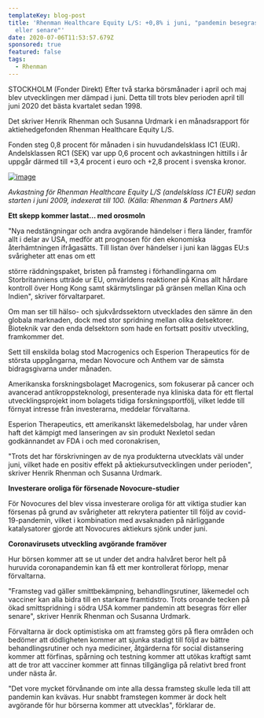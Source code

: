 ```yaml
---
templateKey: blog-post
title: 'Rhenman Healthcare Equity L/S: +0,8% i juni, "pandemin besegras förr
  eller senare"'
date: 2020-07-06T11:53:57.679Z
sponsored: true
featured: false
tags:
  - Rhenman
---
```

STOCKHOLM (Fonder Direkt) Efter två starka börsmånader i april och maj blev utvecklingen mer dämpad i juni. Detta till trots blev perioden april till juni 2020 det bästa kvartalet sedan 1998.

Det skriver Henrik Rhenman och Susanna Urdmark i en månadsrapport för aktiehedgefonden Rhenman Healthcare Equity L/S.

Fonden steg 0,8 procent för månaden i sin huvudandelsklass IC1 (EUR). Andelsklassen RC1 (SEK) var upp 0,6 procent och avkastningen hittills i år uppgår därmed till +3,4 procent i euro och +2,8 procent i svenska kronor.

[![image](https://i.direkt.se/200706/586391201.png)](https://i.direkt.se/200706/586391201.png)

*Avkastning för Rhenman Healthcare Equity L/S (andelsklass IC1 EUR) sedan starten i juni 2009, indexerat till 100. (Källa: Rhenman & Partners AM)*

**Ett skepp kommer lastat… med orosmoln**

"Nya nedstängningar och andra avgörande händelser i flera länder, framför allt i delar av USA, medför att prognosen för den ekonomiska återhämtningen ifrågasätts. Till listan över händelser i juni kan läggas EU:s svårigheter att enas om ett

större räddningspaket, bristen på framsteg i förhandlingarna om Storbritanniens utträde ur EU, omvärldens reaktioner på Kinas allt hårdare kontroll över Hong Kong samt skärmytslingar på gränsen mellan Kina och Indien", skriver förvaltarparet.

Om man ser till hälso- och sjukvårdssektorn utvecklades den sämre än den globala marknaden, dock med stor spridning mellan olika delsektorer. Bioteknik var den enda delsektorn som hade en fortsatt positiv utveckling, framkommer det.

Sett till enskilda bolag stod Macrogenics och Esperion Therapeutics för de största uppgångarna, medan Novocure och Anthem var de sämsta bidragsgivarna under månaden.

Amerikanska forskningsbolaget Macrogenics, som fokuserar på cancer och avancerad antikroppsteknologi, presenterade nya kliniska data för ett flertal utvecklingsprojekt inom bolagets tidiga forskningsportfölj, vilket ledde till förnyat intresse från investerarna, meddelar förvaltarna.

Esperion Therapeutics, ett amerikanskt läkemedelsbolag, har under våren haft det kämpigt med lanseringen av sin produkt Nexletol sedan godkännandet av FDA i och med coronakrisen,

"Trots det har förskrivningen av de nya produkterna utvecklats väl under juni, vilket hade en positiv effekt på aktiekursutvecklingen under perioden", skriver Henrik Rhenman och Susanna Urdmark.

**Investerare oroliga för försenade Novocure-studier**

För Novocures del blev vissa investerare oroliga för att viktiga studier kan försenas på grund av svårigheter att rekrytera patienter till följd av covid-19-pandemin, vilket i kombination med avsaknaden på närliggande katalysatorer gjorde att Novocures aktiekurs sjönk under juni.

**Coronavirusets utveckling avgörande framöver**

Hur börsen kommer att se ut under det andra halvåret beror helt på huruvida coronapandemin kan få ett mer kontrollerat förlopp, menar förvaltarna.

"Framsteg vad gäller smittbekämpning, behandlingsrutiner, läkemedel och vacciner kan alla bidra till en starkare framtidstro. Trots oroande tecken på ökad smittspridning i södra USA kommer pandemin att besegras förr eller senare", skriver Henrik Rhenman och Susanna Urdmark.

Förvaltarna är dock optimistiska om att framsteg görs på flera områden och bedömer att dödligheten kommer att sjunka stadigt till följd av bättre behandlingsrutiner och nya mediciner, åtgärderna för social distansering kommer att förfinas, spårning och testning kommer att utökas kraftigt samt att de tror att vacciner kommer att finnas tillgängliga på relativt bred front under nästa år.

"Det vore mycket förvånande om inte alla dessa framsteg skulle leda till att pandemin kan kvävas. Hur snabbt framstegen kommer är dock helt avgörande för hur börserna kommer att utvecklas", förklarar de.